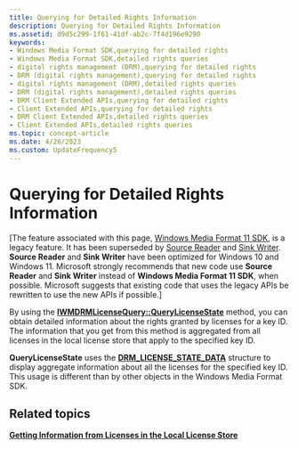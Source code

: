 ```yaml
---
title: Querying for Detailed Rights Information
description: Querying for Detailed Rights Information
ms.assetid: d9d5c299-1f61-41df-ab2c-7f4d196e9290
keywords:
- Windows Media Format SDK,querying for detailed rights
- Windows Media Format SDK,detailed rights queries
- digital rights management (DRM),querying for detailed rights
- DRM (digital rights management),querying for detailed rights
- digital rights management (DRM),detailed rights queries
- DRM (digital rights management),detailed rights queries
- DRM Client Extended APIs,querying for detailed rights
- Client Extended APIs,querying for detailed rights
- DRM Client Extended APIs,detailed rights queries
- Client Extended APIs,detailed rights queries
ms.topic: concept-article
ms.date: 4/26/2023
ms.custom: UpdateFrequency5
---
```


# Querying for Detailed Rights Information

\[The feature associated with this page, [Windows Media Format 11 SDK](/windows/win32/wmformat/windows-media-format-11-sdk), is a legacy feature. It has been superseded by [Source Reader](/windows/win32/medfound/source-reader) and [Sink Writer](/windows/win32/medfound/sink-writer). **Source Reader** and **Sink Writer** have been optimized for Windows 10 and Windows 11. Microsoft strongly recommends that new code use **Source Reader** and **Sink Writer** instead of **Windows Media Format 11 SDK**, when possible. Microsoft suggests that existing code that uses the legacy APIs be rewritten to use the new APIs if possible.\]

By using the [**IWMDRMLicenseQuery::QueryLicenseState**](iwmdrmlicensequery-querylicensestate.md) method, you can obtain detailed information about the rights granted by licenses for a key ID. The information that you get from this method is aggregated from all licenses in the local license store that apply to the specified key ID.

**QueryLicenseState** uses the [**DRM\_LICENSE\_STATE\_DATA**](drmdrm-license-state-data.md) structure to display aggregate information about all the licenses for the specified key ID. This usage is different than by other objects in the Windows Media Format SDK.

## Related topics

<dl> <dt>

[**Getting Information from Licenses in the Local License Store**](getting-information-from-licenses-in-the-local-license-store.md)
</dt> </dl>

 

 




